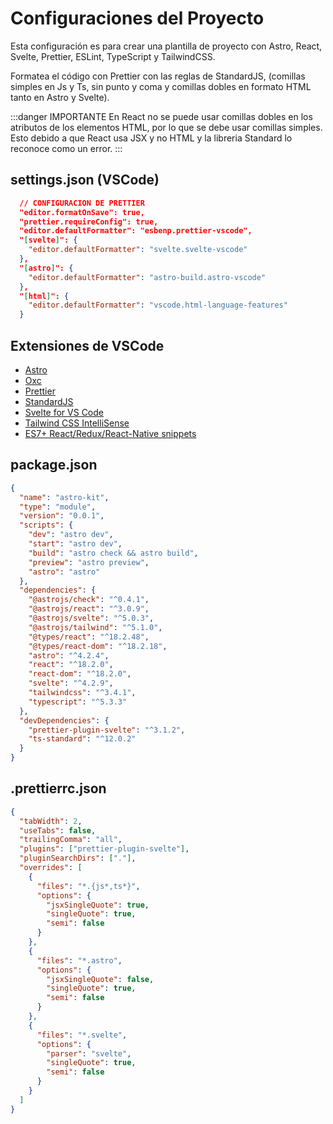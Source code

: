 # Configuraciones del Proyecto

Esta configuración es para crear una plantilla de proyecto con Astro, React, Svelte, Prettier, ESLint, TypeScript y TailwindCSS.

Formatea el código con Prettier con las reglas de StandardJS, (comillas simples en Js y Ts, sin punto y coma y comillas dobles en formato HTML tanto en Astro y Svelte).

:::danger IMPORTANTE
En React no se puede usar comillas dobles en los atributos de los elementos HTML, por lo que se debe usar comillas simples. Esto debido a que React usa JSX y no HTML y la libreria Standard lo reconoce como un error.
:::

## settings.json (VSCode)

```json
  // CONFIGURACION DE PRETTIER
  "editor.formatOnSave": true,
  "prettier.requireConfig": true,
  "editor.defaultFormatter": "esbenp.prettier-vscode",
  "[svelte]": {
    "editor.defaultFormatter": "svelte.svelte-vscode"
  },
  "[astro]": {
    "editor.defaultFormatter": "astro-build.astro-vscode"
  },
  "[html]": {
    "editor.defaultFormatter": "vscode.html-language-features"
  }
```

## Extensiones de VSCode

- [Astro](https://marketplace.visualstudio.com/items?itemName=astro-build.astro-vscode)
- [Oxc](https://marketplace.visualstudio.com/items?itemName=oxc.oxc-vscode)
- [Prettier](https://marketplace.visualstudio.com/items?itemName=esbenp.prettier-vscode)
- [StandardJS](https://marketplace.visualstudio.com/items?itemName=standard.vscode-standard)
- [Svelte for VS Code](https://marketplace.visualstudio.com/items?itemName=svelte.svelte-vscode)
- [Tailwind CSS IntelliSense](https://marketplace.visualstudio.com/items?itemName=bradlc.vscode-tailwindcss)
- [ES7+ React/Redux/React-Native snippets](https://marketplace.visualstudio.com/items?itemName=dsznajder.es7-react-js-snippets)

## package.json

```json
{
  "name": "astro-kit",
  "type": "module",
  "version": "0.0.1",
  "scripts": {
    "dev": "astro dev",
    "start": "astro dev",
    "build": "astro check && astro build",
    "preview": "astro preview",
    "astro": "astro"
  },
  "dependencies": {
    "@astrojs/check": "^0.4.1",
    "@astrojs/react": "^3.0.9",
    "@astrojs/svelte": "^5.0.3",
    "@astrojs/tailwind": "^5.1.0",
    "@types/react": "^18.2.48",
    "@types/react-dom": "^18.2.18",
    "astro": "^4.2.4",
    "react": "^18.2.0",
    "react-dom": "^18.2.0",
    "svelte": "^4.2.9",
    "tailwindcss": "^3.4.1",
    "typescript": "^5.3.3"
  },
  "devDependencies": {
    "prettier-plugin-svelte": "^3.1.2",
    "ts-standard": "^12.0.2"
  }
}
```

## .prettierrc.json

```json
{
  "tabWidth": 2,
  "useTabs": false,
  "trailingComma": "all",
  "plugins": ["prettier-plugin-svelte"],
  "pluginSearchDirs": ["."],
  "overrides": [
    {
      "files": "*.{js*,ts*}",
      "options": {
        "jsxSingleQuote": true,
        "singleQuote": true,
        "semi": false
      }
    },
    {
      "files": "*.astro",
      "options": {
        "jsxSingleQuote": false,
        "singleQuote": true,
        "semi": false
      }
    },
    {
      "files": "*.svelte",
      "options": {
        "parser": "svelte",
        "singleQuote": true,
        "semi": false
      }
    }
  ]
}
```

